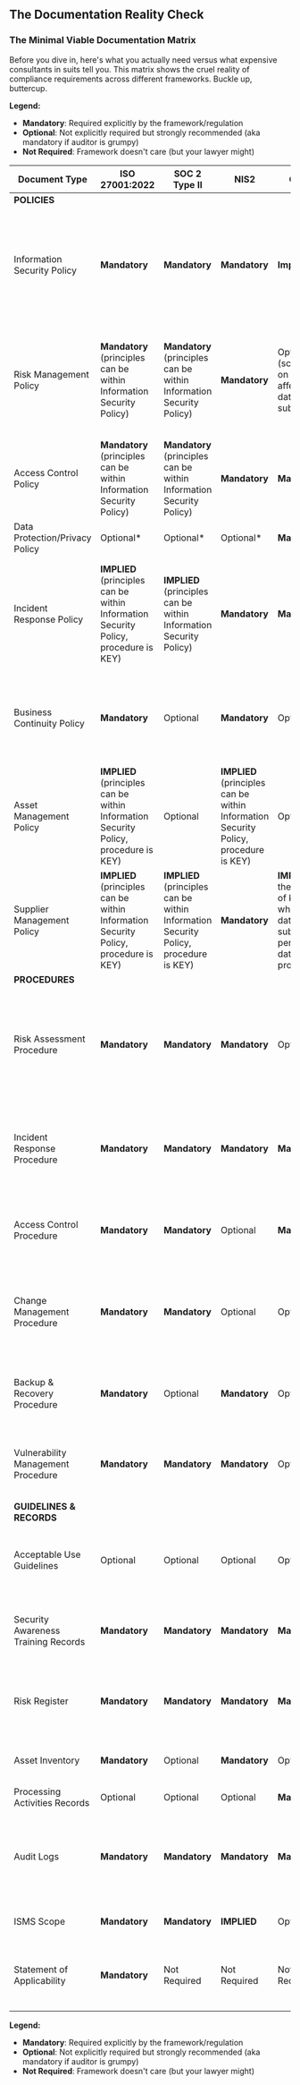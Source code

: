 ## The Documentation Reality Check

### The Minimal Viable Documentation Matrix

Before you dive in, here's what you actually need versus what expensive consultants in suits tell you. This matrix shows the cruel reality of compliance requirements across different frameworks. Buckle up, buttercup.



**Legend:**
- **Mandatory**: Required explicitly by the framework/regulation
- **Optional**: Not explicitly required but strongly recommended (aka mandatory if auditor is grumpy)
- **Not Required**: Framework doesn't care (but your lawyer might)

| Document Type | ISO 27001:2022 | SOC 2 Type II | NIS2 | GDPR | Description & Reality Check |
| --- | --- | --- | --- | --- | --- |
| **POLICIES** |
| Information Security Policy | **Mandatory** | **Mandatory** | **Mandatory** | **Implied** | The granddaddy of all policies. Must exist, must be comprehensive, probably gets read once a year during audits. |
| Risk Management Policy | **Mandatory** (principles can be within Information Security Policy) | **Mandatory** (principles can be within Information Security Policy) | **Mandatory** | Optional (scope is on risks affecting data subjects) | How you pretend to quantify the unquantifiable. ISO wants methodology, SOC 2 wants consistency, DORA wants you to cry. |
| Access Control Policy | **Mandatory** (principles can be within Information Security Policy)| **Mandatory** (principles can be within Information Security Policy)| **Mandatory** | **Mandatory** | Who gets the keys to the kingdom. Everyone agrees: document it or face doom. |
| Data Protection/Privacy Policy | Optional* | Optional* | Optional* | **Mandatory** | Optional* | *Optional until you handle personal data, then it's as mandatory as breathing. GDPR's favourite child. |
| Incident Response Policy | **IMPLIED** (principles can be within Information Security Policy, procedure is KEY) | **IMPLIED** (principles can be within Information Security Policy)| **Mandatory** | **Mandatory** | What to do when things go pear-shaped. NIS2 wants 24-hour reporting, GDPR wants 72 hours. Pick your panic speed. |
| Business Continuity Policy | **Mandatory** | Optional | **Mandatory** | Optional | How to keep the lights on during apocalypse. NIS 2 particularly enjoys this one for planning. |
| Asset Management Policy | **IMPLIED** (principles can be within Information Security Policy, procedure is KEY) | Optional | **IMPLIED** (principles can be within Information Security Policy, procedure is KEY) | Optional | Knowing what you have so you can protect it. Revolutionary concept, apparently. |
| Supplier Management Policy | **IMPLIED** (principles can be within Information Security Policy, procedure is KEY) | **IMPLIED** (principles can be within Information Security Policy, procedure is KEY) | **Mandatory** | **IMPLIED** in the context of knowing where you data subjects personal data is processed | Because your security is only as good as your weakest vendor (spoiler: it's always Dave from IT support). |
| **PROCEDURES** |
| Risk Assessment Procedure | **Mandatory** | **Mandatory** | **Mandatory** | Optional | The actual "how-to" of risk management. Must be detailed enough to follow, vague enough to adapt. |
| Incident Response Procedure | **Mandatory** | **Mandatory** | **Mandatory** | **Mandatory** | Step-by-step panic guide. Include escalation paths that people will ignore in actual incidents. |
| Access Control Procedure | **Mandatory** | **Mandatory** | Optional | **Mandatory** | How to actually implement access control without making everyone hate IT. |
| Change Management Procedure | **Mandatory** | **Mandatory** | Optional | Optional | How to change things without breaking everything. DORA loves this for "digital operational resilience." |
| Backup & Recovery Procedure | **Mandatory** | Optional | **Mandatory** | Optional | How to restore everything when ransomware inevitably strikes. |
| Vulnerability Management Procedure | **Mandatory** | **Mandatory** | **Mandatory** | Optional | Finding holes before the bad guys do. NIS2 is particularly keen on this one. |
| **GUIDELINES & RECORDS** |
| Acceptable Use Guidelines | Optional | Optional | Optional | Optional | What employees can and can't do. Optional but saves HR headaches. |
| Security Awareness Training Records | **Mandatory** | **Mandatory** | **Mandatory** | **Mandatory** | Proof that you tried to educate users (before they clicked that phishing link anyway). |
| Risk Register | **Mandatory** | **Mandatory** | **Mandatory** | **Mandatory** | Your catalogue of doom. Must be "living document" (aka constantly out of date). |
| Asset Inventory | **Mandatory** | Optional | **Mandatory** | Optional | List of everything you own and forgot about. |
| Processing Activities Records | Optional | Optional | Optional | **Mandatory** | Optional | GDPR Article 30's gift to spreadsheet enthusiasts. |
| Audit Logs | **Mandatory** | **Mandatory** | **Mandatory** | **Mandatory** | Evidence that things happened. Everyone wants these, nobody agrees on retention periods. |
| ISMS Scope | **Mandatory** | **Mandatory** | **IMPLIED** | Optional | This is where you define what is needed. |
| Statement of Applicability | **Mandatory** | Not Required | Not Required | Not Required | ISO's special requirement. 93 controls and why you're ignoring half of them. |

**Legend:**

- **Mandatory**: Required explicitly by the framework/regulation
- **Optional**: Not explicitly required but strongly recommended (aka mandatory if auditor is grumpy)
- **Not Required**: Framework doesn't care (but your lawyer might)
